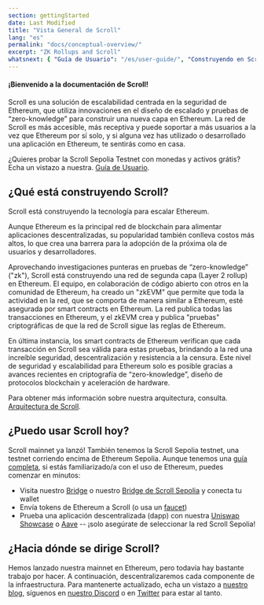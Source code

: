 ```yaml
---
section: gettingStarted
date: Last Modified
title: "Vista General de Scroll"
lang: "es"
permalink: "docs/conceptual-overview/"
excerpt: "ZK Rollups and Scroll"
whatsnext: { "Guía de Usuario": "/es/user-guide/", "Construyendo en Scroll": "/es/developers/" }
---
```


#### ¡Bienvenido a la documentación de Scroll!

Scroll es una solución de escalabilidad centrada en la seguridad de Ethereum, que utiliza innovaciones en el diseño de escalado y pruebas de “zero-knowledge” para construir una nueva capa en Ethereum. La red de Scroll es más accesible, más receptiva y puede soportar a más usuarios a la vez que Ethereum por sí solo, y si alguna vez has utilizado o desarrollado una aplicación en Ethereum, te sentirás como en casa.

¿Quieres probar la Scroll Sepolia Testnet con monedas y activos grátis? Echa un vistazo a nuestra. [Guía de Usuario](/es/user-guide/).

## ¿Qué está construyendo Scroll?

Scroll está construyendo la tecnología para escalar Ethereum.

Aunque Ethereum es la principal red de blockchain para alimentar aplicaciones descentralizadas, su popularidad también conlleva costos más altos, lo que crea una barrera para la adopción de la próxima ola de usuarios y desarrolladores.

Aprovechando investigaciones punteras en pruebas de “zero-knowledge” ("zk"), Scroll está construyendo una red de segunda capa (Layer 2 rollup) en Ethereum. El equipo, en colaboración de código abierto con otros en la comunidad de Ethereum, ha creado un "zkEVM" que permite que toda la actividad en la red, que se comporta de manera similar a Ethereum, esté asegurada por smart contracts en Ethereum. La red publica todas las transacciones en Ethereum, y el zkEVM crea y publica "pruebas" criptográficas de que la red de Scroll sigue las reglas de Ethereum.

En última instancia, los smart contracts de Ethereum verifican que cada transacción en Scroll sea válida para estas pruebas, brindando a la red una increíble seguridad, descentralización y resistencia a la censura. Este nivel de seguridad y escalabilidad para Ethereum solo es posible gracias a avances recientes en criptografía de “zero-knowledge”, diseño de protocolos blockchain y aceleración de hardware.

<!-- TODO: Confirm Architecture page exists -->

Para obtener más información sobre nuestra arquitectura, consulta. [Arquitectura de Scroll](/es/technology/).

## ¿Puedo usar Scroll hoy?

Scroll mainnet ya lanzó! También tenemos la Scroll Sepolia testnet, una testnet corriendo encima de Ethereum Sepolia. Aunque tenemos una [guía completa](/es/user-guide/), si estás familiarizado/a con el uso de Ethereum, puedes comenzar en minutos:

- Visita nuestro [Bridge](https://scroll.io/bridge) o nuestro [Bridge de Scroll Sepolia](https://sepolia.scroll.io/bridge) y conecta tu wallet
- Envía tokens de Ethereum a Scroll (o usa un [faucet](/es/user-guide/faucet))
- Prueba una aplicación descentralizada (dapp) con nuestra [Uniswap Showcase](http://uniswap-showcase.sepolia.scroll.xyz/) o [Aave](https://app.aave.com/) -- ¡solo asegúrate de seleccionar la red Scroll Sepolia!

## ¿Hacia dónde se dirige Scroll?

Hemos lanzado nuestra mainnet en Ethereum, pero todavía hay bastante trabajo por hacer. A continuación, descentralizaremos cada componente de la infraestructura. Para mantenerte actualizado, echa un vistazo a [nuestro blog](https://scroll.io/blog), síguenos en [nuestro Discord](https://discord.gg/scroll) o en [Twitter](https://twitter.com/scroll_zkp) para estar al tanto.
